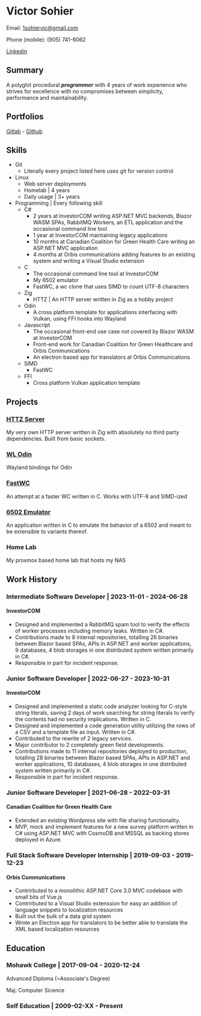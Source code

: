 # Victor Sohier

Email: [1sohiervic@gmail.com](mailto:1sohiervic@gmail.com)

Phone (mobile): (905) 741-6062

[Linkedin](https://www.linkedin.com/in/victor-s-57309a137/)

## Summary

A polyglot procedural ***programmer*** with 4 years of work experience who strives for excellence with no compromises
between simplicity, performance and maintainability.

## Portfolios

[Gitlab](https://gitlab.com/T3CHN01200) -
[Github](https://github.com/VictorSohier)

## Skills

- Git
	- Literally every project listed here uses git for version control
- Linux
	- Web server deployments
	- Homelab | 4 years
	- Daily usage | 3+ years
- Programming | Every following skill
	- C#
		- 2 years at InvestorCOM writing ASP.NET MVC backends, Blazor WASM SPAs, RabbitMQ Workers, an ETL application
			and the occasional command line tool
		- 1 year at InvestorCOM maintaining legacy applications
		- 10 months at Canadian Coalition for Green Health Care writing an ASP.NET MVC application
		- 4 months at Orbis communications adding features to an existing system and writing a Visual Studio extension
	- C
		- The occasional command line tool at InvestorCOM
		- My 6502 emulator
		- FastWC, a wc clone that uses SIMD to count UTF-8 characters
	- Zig
		- HTTZ | An HTTP server written in Zig as a hobby project
	- Odin
		- A cross platform template for applications interfacing with Vulkan, using FFI hooks into Wayland
	- Javascript
		- The occasional front-end use case not covered by Blazor WASM at InvestorCOM
		- Front-end work for Canadian Coalition for Green Healthcare and Orbis Communications
		- An electron based app for translators at Orbis Communications
	- SIMD
		- FastWC
	- FFI
		- Cross platform Vulkan application template

## Projects

### [HTTZ Server](https://gitlab.com/T3CHN01200/httz-server)

My very own HTTP server written in Zig with absolutely no third party dependencies. Built from basic sockets.

### [WL Odin](https://gitlab.com/T3CHN01200/wl-odin)

Wayland bindings for Odin

### [FastWC](https://gitlab.com/T3CHN01200/FastWC)

An attempt at a faster WC written in C. Works with UTF-8 and SIMD-ized

### [6502 Emulator](https://gitlab.com/T3CHN01200/6502-emulator)

An application written in C to emulate the behavior of a 6502 and meant to be extensible to variants thereof.

### Home Lab

My proxmox based home lab that hosts my NAS

## Work History

### Intermediate Software Developer | 2023-11-01 - 2024-06-28

#### InvestorCOM

- Designed and implemented a RabbitMQ spam tool to verify the effects of worker processes including memory leaks.
	Written in C#.
- Contributions made to 8 internal repositories, totalling 26 binaries between Blazor based SPAs, APIs in ASP.NET and
	worker applications, 9 databases, 4 blob storages in one distributed system written primarily in C#.
- Responsible in part for incident response.

### Junior Software Developer | 2022-06-27 - 2023-10-31

#### InvestorCOM

- Designed and implemented a static code analyzer looking for C-style string literals, saving 2 days of work searching
	for string literals to verify the contents had no security implications. Written in C.
- Designed and implemented a code generation utility utilizing the rows of a CSV and a template file as input. Written
	in C#.
- Contributed to the rewrite of 2 legacy services.
- Major contributor to 2 completely green field developments.
- Contributions made to 11 internal repositories deployed to production, totalling 28 binaries between Blazor based
	SPAs, APIs in ASP.NET and worker applications, 10 databases, 4 blob storages in one distributed system written
	primarily in C#.
- Responsible in part for incident response.

### Junior Software Developer | 2021-06-28 - 2022-03-31

#### Canadian Coalition for Green Health Care

- Extended an existing Wordpress site with file sharing functionality.
- MVP, mock and implement features for a new survey platform written in C# using ASP.NET MVC with CosmoDB and MSSQL as
	backing stores deployed in Azure.

### Full Stack Software Developer Internship | 2019-09-03 - 2019-12-23

#### Orbis Communications

- Contrirbuted to a monolithic ASP.NET Core 3.0 MVC codebase with small bits of Vue.js
- Contrirbuted to a Visual Studio extenssion for easy an addition of language snippets to localization resources
- Built out the bulk of a data grid system
- Wrote an Electron app for translators to be better able to translate the XML based localization resources

## Education

### Mohawk College | 2017-09-04 - 2020-12-24

Advanced Diploma (~Associate's Degree)

Maj: Computer Sicence

### Self Education | 2009-02-XX - Present
